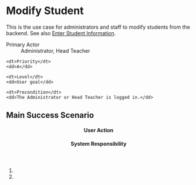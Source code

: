 # Modify Student #

This is the use case for administrators and staff to modify students
from the backend. See also [Enter Student Information](enter-student-information).

<dl class="use-case-properties">
	<dt>Primary Actor</dt>
	<dd>Administrator, Head Teacher</dd>

	<dt>Priority</dt>
	<dd>A</dd>

	<dt>Level</dt>
	<dd>User goal</dd>

	<dt>Precondition</dt>
	<dd>The Administrator or Head Teacher is logged in.</dd>
</dl>

## Main Success Scenario ##

<header class="scenario-columns-header">
	<h4>User Action</h4>
	<h4>System Responsibility</h4>
</header>

<ol class="scenario">
	<li class="user"></li>
	<li class="system"></li>
</ol>
